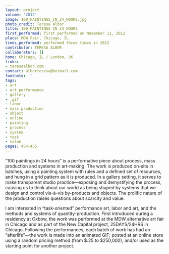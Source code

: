 ```yaml
---
layout: project
volume: '2012'
image: 100_PAINTINGS_IN_24_HOURS.jpg
photo_credit: Teresa Albor
title: 100 PAINTINGS IN 24 HOURS
first_performed: first performed on November 11, 2012
place: MDW Fair, Chicago, IL
times_performed: performed three times in 2012
contributor: TERESA ALBOR
collaborators: []
home: Chicago, IL / London, UK
links:
- teresaalbor.com
contact: alborteresa@hotmail.com
footnote: ''
tags:
- art
- art performance
- gallery
- .gif
- labor
- mass production
- object
- online
- painting
- process
- system
- task
- value
pages: 454-455
---
```


“100 paintings in 24 hours” is a performative piece about process, mass production and systems in art-making. The work is produced on-site in batches, using a painting system with rules and a defined set of resources, and hung in a grid pattern as it is produced. In a gallery setting, it serves to make transparent studio practice—exposing and demystifying the process, causing us to think about our world as being shaped by systems that we design and control vis-à-vis by-products and objects. The prolific nature of the production raises questions about scarcity and value.

I am interested in “task-oriented” performance art, labor and art, and the methods and systems of quantity-production. First introduced during a residency at Oxbow, the work was performed at the MDW alternative art fair in Chicago and as part of the New Capital project, 25DAYS/24HRS in Chicago. Following the performances, each batch of work has had an “afterlife”—the work is made into an animated GIF; posted at an online store using a random pricing method (from $.25 to $250,000), and/or used as the starting point for another project.
